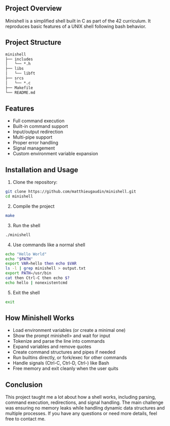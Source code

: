 ## Project Overview

Minishell is a simplified shell built in C as part of the 42 curriculum.
It reproduces basic features of a UNIX shell following bash behavior.


## Project Structure

```md
minishell
├── includes
│   └── *.h
├── libs
│   └── libft
├── srcs
│   └── *.c
├── Makefile
└── README.md
```


## Features

- Full command execution
- Built-in command support
- Input/output redirection
- Multi-pipe support
- Proper error handling
- Signal management
- Custom environment variable expansion


## Installation and Usage

1. Clone the repository:
```bash
git clone https://github.com/matthieugaudin/minishell.git
cd minishell
```
2. Compile the project
```bash
make
```

3. Run the shell
```bash
./minishell
```

4. Use commands like a normal shell
```bash
echo "Hello World"
echo "$PATH"
export VAR=hello then echo $VAR
ls -l | grep minishell > output.txt
export PATH=/usr/bin
cat then Ctrl-C then echo $?
echo hello | nonexistentcmd
```

5. Exit the shell
```bash
exit
```
## How Minishell Works

- Load environment variables (or create a minimal one)
- Show the prompt minishell> and wait for input
- Tokenize and parse the line into commands
- Expand variables and remove quotes
- Create command structures and pipes if needed
- Run builtins directly, or fork/exec for other commands
- Handle signals (Ctrl-C, Ctrl-D, Ctrl-\) like Bash
- Free memory and exit cleanly when the user quits

## Conclusion

This project taught me a lot about how a shell works, including parsing, command execution, redirections, and signal handling. The main challenge was ensuring no memory leaks while handling dynamic data structures and multiple processes. If you have any questions or need more details, feel free to contact me.
